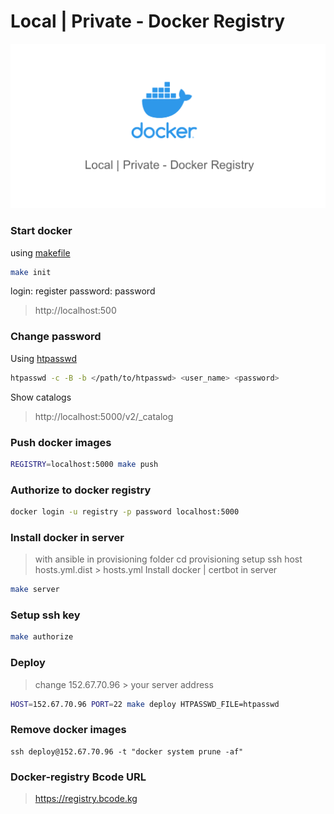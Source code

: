 # Local | Private - Docker Registry

![Private - Docker Registry](./documentation/image.png)

### Start docker
using [makefile](https://opensource.com/article/18/8/what-how-makefile)
```bash
make init
```
login: register 
password: password
>http://localhost:500

### Change password 
Using [htpasswd](https://docs.openshift.com/container-platform/4.8/authentication/identity_providers/configuring-htpasswd-identity-provider.html)
```bash
htpasswd -c -B -b </path/to/htpasswd> <user_name> <password>
```

Show catalogs
>http://localhost:5000/v2/_catalog

### Push docker images
```bash
REGISTRY=localhost:5000 make push
```
### Authorize to docker registry
```bash
docker login -u registry -p password localhost:5000
```

### Install docker in server 
>with ansible in provisioning folder
>cd provisioning
> setup ssh host hosts.yml.dist > hosts.yml
Install docker | certbot in server
```bash
make server
```

### Setup ssh key
```bash 
make authorize
```

### Deploy
>change 152.67.70.96 > your server address
```bash
HOST=152.67.70.96 PORT=22 make deploy HTPASSWD_FILE=htpasswd
```

### Remove docker images
```shell
ssh deploy@152.67.70.96 -t "docker system prune -af"
```

### Docker-registry Bcode URL 
>https://registry.bcode.kg




